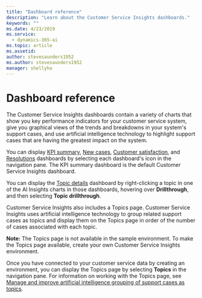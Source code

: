 ```yaml
---
title: "Dashboard reference"
description: "Learn about the Customer Service Insights dashboards."
keywords: ""
ms.date: 4/23/2019
ms.service:
  - dynamics-365-ai
ms.topic: article
ms.assetid: 
author: stevesaunders1952
ms.author: stevesaunders1952
manager: shellyha
---
```


# Dashboard reference

The Customer Service Insights dashboards contain a variety of charts that show you key performance indicators for your customer service system, give you graphical views of the trends and breakdowns in your system's support cases, and use artificial intelligence technology to highlight support cases that are having the greatest impact on the system.

You can display [KPI summary](dashboard-kpi-summary.md), [New cases](dashboard-incoming-cases.md), [Customer satisfaction](dashboard-CSAT.md), and [Resolutions](dashboard-case-resolutions.md) dashboards by selecting each dashboard's icon in the navigation pane. The KPI summary dashboard is the default Customer Service Insights dashboard.

You can display the [Topic details](dashboard-topic-details.md) dashboard by right-clicking a topic in one of the AI Insights charts in those dashboards, hovering over **Drillthrough**, and then selecting **Topic drillthrough**.

Customer Service Insights also includes a Topics page. Customer Service Insights uses artificial intelligence technology to group related support cases as topics and display them on the Topics page in order of the number of cases associated with each topic.

**Note:**  The Topics page is not available in the sample environment. To make the Topics page available, create your own Customer Service Insights environment.

Once you have connected to your customer service data by creating an environment, you can display the Topics page by selecting **Topics** in the navigation pane. For information on working with the Topics page, see [Manage and improve artificial intelligence grouping of support cases as topics](topics-page.md).